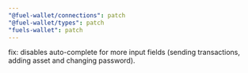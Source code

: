 ```yaml
---
"@fuel-wallet/connections": patch
"@fuel-wallet/types": patch
"fuels-wallet": patch
---
```


fix: disables auto-complete for more input fields (sending transactions, adding asset and changing password).  